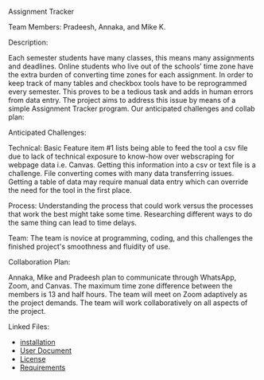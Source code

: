Assignment Tracker

Team Members: Pradeesh, Annaka, and Mike K. 

Description: 

Each semester students have many classes, this means many assignments and deadlines. Online students who live out of the schools’ time zone have the extra burden of converting time zones for each assignment. In order to keep track of many tables and checkbox tools have to be reprogrammed every semester. This proves to be a tedious task and adds in human errors from data entry. The project aims to address this issue by means of a simple Assignment Tracker program.
Our anticipated challenges and collab plan: 

Anticipated Challenges:

Technical: Basic Feature item #1 lists being able to feed the tool a csv file due to lack of technical exposure to know-how over webscraping for webpage data i.e. Canvas. Getting this information into a csv or text file is a challenge. File converting comes with many data transferring issues. Getting a table of data may require manual data entry which can override the need for the tool in the first place.  

Process: Understanding the process that could work versus the processes that work the best might take some time. Researching different ways to do the same thing can lead to time delays.

Team: The team is novice at programming, coding, and this challenges the finished project's smoothness and fluidity of use.

Collaboration Plan:

Annaka, Mike and Pradeesh plan to communicate through WhatsApp, Zoom, and Canvas. The maximum time zone difference between the members is 13 and half hours. The team will meet on Zoom adaptively as the project demands. The team will work collaboratively on all aspects of the project. 

Linked Files:

- [installation](https://github.com/GadgetGlitch/GroupProject-1/blob/main/Installation.md)
- [User Document](https://github.com/GadgetGlitch/GroupProject-1/blob/main/User%20Document.md)
- [License](https://github.com/GadgetGlitch/GroupProject-1/blob/main/License.md)
- [Requirements](https://github.com/GadgetGlitch/GroupProject-1/blob/main/requirements.txt)
